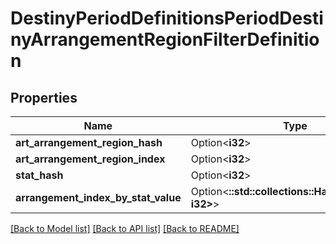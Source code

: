 # DestinyPeriodDefinitionsPeriodDestinyArrangementRegionFilterDefinition

## Properties

Name | Type | Description | Notes
------------ | ------------- | ------------- | -------------
**art_arrangement_region_hash** | Option<**i32**> |  | [optional]
**art_arrangement_region_index** | Option<**i32**> |  | [optional]
**stat_hash** | Option<**i32**> |  | [optional]
**arrangement_index_by_stat_value** | Option<**::std::collections::HashMap<String, i32>**> |  | [optional]

[[Back to Model list]](../README.md#documentation-for-models) [[Back to API list]](../README.md#documentation-for-api-endpoints) [[Back to README]](../README.md)


